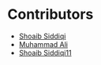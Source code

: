 # Contributors

- [Shoaib Siddiqi](https://github.com/ShoaibSiddiqi)
- [Muhammad Ali ](https://github.com/designsbyali)
- [Shoaib Siddiqi11](https://github.com/ShoaibSiddiqi11)
